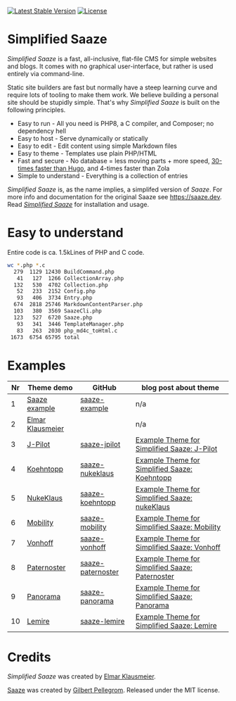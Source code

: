 <p>
<a href="https://packagist.org/packages/eklausme/saaze"><img src="https://img.shields.io/packagist/v/eklausme/saaze" alt="Latest Stable Version"></a>
<a href="https://packagist.org/packages/eklausme/saaze"><img src="https://img.shields.io/packagist/l/eklausme/saaze" alt="License"></a>
</p>


# Simplified Saaze

_Simplified Saaze_ is a fast, all-inclusive, flat-file CMS for simple websites and blogs. It comes with no graphical user-interface, but rather is used entirely via command-line.

Static site builders are fast but normally have a steep learning curve and require lots of tooling to make them work. We believe building a personal site should be stupidly simple. That's why _Simplified Saaze_ is built on the following principles.

* Easy to run - All you need is PHP8, a C compiler, and Composer; no dependency hell
* Easy to host - Serve dynamically or statically
* Easy to edit - Edit content using simple Markdown files
* Easy to theme - Templates use plain PHP/HTML
* Fast and secure - No database = less moving parts + more speed, [30-times faster than Hugo](https://eklausmeier.goip.de/blog/2021/11-13-performance-comparison-saaze-vs-hugo-vs-zola), and 4-times faster than Zola
* Simple to understand - Everything is a collection of entries

_Simplified Saaze_ is, as the name implies, a simplifed version of _Saaze_. For more info and documentation for the original Saaze see https://saaze.dev. Read [_Simplified Saaze_](https://eklausmeier.goip.de/blog/2021/10-31-simplified-saaze) for installation and usage.


# Easy to understand

Entire code is ca. 1.5kLines of PHP and C code.

```bash
wc *.php *.c
  279  1129 12430 BuildCommand.php
   41   127  1266 CollectionArray.php
  132   530  4702 Collection.php
   52   233  2152 Config.php
   93   406  3734 Entry.php
  674  2818 25746 MarkdownContentParser.php
  103   380  3569 SaazeCli.php
  123   527  6720 Saaze.php
   93   341  3446 TemplateManager.php
   83   263  2030 php_md4c_toHtml.c
 1673  6754 65795 total
```


# Examples

Nr | Theme demo                      | GitHub                                                         | blog post about theme
---|---------------------------------|----------------------------------------------------------------|------------------------
1 | [Saaze example](https://eklausmeier.goip.de/saaze-example) | [saaze-example](https://github.com/eklausme/saaze-example)     | n/a
2 | [Elmar Klausmeier](https://eklausmeier.goip.de/blog) |                                                                | n/a
3 | [J-Pilot](https://eklausmeier.goip.de/jpilot)              | [saaze-jpilot](https://github.com/eklausme/saaze-jpilot)       | [Example Theme for Simplified Saaze: J-Pilot](https://eklausmeier.goip.de/blog/2022/06-27-example-theme-for-simplified-saaze-jpilot)
4 | [Koehntopp](https://eklausmeier.goip.de/koehntopp)         | [saaze-nukeklaus](https://github.com/eklausme/saaze-koehntopp) | [Example Theme for Simplified Saaze: Koehntopp](https://eklausmeier.goip.de/blog/2022/07-09-example-theme-for-simplified-saaze-koehntopp)
5 | [NukeKlaus](https://eklausmeier.goip.de/nukeklaus)         | [saaze-koehntopp](https://github.com/eklausme/saaze-nukeklaus) | [Example Theme for Simplified Saaze: nukeKlaus](https://eklausmeier.goip.de/blog/2022/09-05-example-theme-for-simplified-saaze-nukeklaus)
6 | [Mobility](https://eklausmeier.goip.de/mobility)           | [saaze-mobility](https://github.com/eklausme/saaze-mobility)   | [Example Theme for Simplified Saaze: Mobility](https://eklausmeier.goip.de/blog/2023/01-21-example-theme-for-simplified-saaze-mobility)
7 | [Vonhoff](https://eklausmeier.goip.de/vonhoff)             | [saaze-vonhoff](https://github.com/eklausme/saaze-vonhoff)     | [Example Theme for Simplified Saaze: Vonhoff](https://eklausmeier.goip.de/blog/2023/06-05-example-theme-for-simplified-saaze-vonhoff)
8 | [Paternoster](https://eklausmeier.goip.de/paternoster)     | [saaze-paternoster](https://github.com/eklausme/saaze-paternoster) | [Example Theme for Simplified Saaze: Paternoster](https://eklausmeier.goip.de/blog/2023/06-23-example-theme-for-simplified-saaze-paternoster)
9 | [Panorama](https://eklausmeier.goip.de/panorama)           | [saaze-panorama](https://github.com/eklausme/saaze-panorama) | [Example Theme for Simplified Saaze: Panorama](https://eklausmeier.goip.de/blog/2023/09-27-example-theme-for-simplified-saaze-panorama)
10| [Lemire](https://eklausmeier.goip.de/lemire)               | [saaze-lemire](https://github.com/eklausme/saaze-lemire) | [Example Theme for Simplified Saaze: Lemire](https://eklausmeier.goip.de/blog/2024/01-02-example-theme-for-simplified-saaze-lemire)


# Credits

_Simplified Saaze_ was created by [Elmar Klausmeier](https://eklausmeier.goip.de/aux/about).

[Saaze](https://saaze.dev) was created by [Gilbert Pellegrom](https://gilbitron.me). Released under the MIT license.


